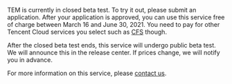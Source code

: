 TEM is currently in closed beta test. To try it out, please submit an application. After your application is approved, you can use this service free of charge between March 16 and June 30, 2021. You need to pay for other Tencent Cloud services you select such as [CFS](https://intl.cloud.tencent.com/document/product/582/9553) though.

After the closed beta test ends, this service will undergo public beta test. We will announce this in the release center. If prices change, we will notify you in advance.

For more information on this service, please [contact us](https://intl.cloud.tencent.com/contact-sales).

